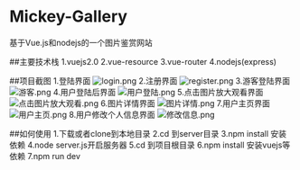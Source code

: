 # Mickey-Gallery
基于Vue.js和nodejs的一个图片鉴赏网站

##主要技术栈
1.vuejs2.0
2.vue-resource
3.vue-router
4.nodejs(express)

##项目截图
1.登陆界面
![login.png](http://upload-images.jianshu.io/upload_images/4761068-5b7dbcc529851531.png?imageMogr2/auto-orient/strip%7CimageView2/2/w/1240)
2.注册界面
![register.png](http://upload-images.jianshu.io/upload_images/4761068-bb586d857816c6de.png?imageMogr2/auto-orient/strip%7CimageView2/2/w/1240)
3.游客登陆界面
![游客.png](http://upload-images.jianshu.io/upload_images/4761068-7f43f88eaf6f2dab.png?imageMogr2/auto-orient/strip%7CimageView2/2/w/1240)
4.用户登陆后界面
![用户登陆.png](http://upload-images.jianshu.io/upload_images/4761068-16f021e254a0ed00.png?imageMogr2/auto-orient/strip%7CimageView2/2/w/1240)
5.点击图片放大观看界面
![点击图片放大观看.png](http://upload-images.jianshu.io/upload_images/4761068-fc7ca5eab65fb7be.png?imageMogr2/auto-orient/strip%7CimageView2/2/w/1240)
6.图片详情界面
![图片详情.png](http://upload-images.jianshu.io/upload_images/4761068-5fa95ebbab3e0a11.png?imageMogr2/auto-orient/strip%7CimageView2/2/w/1240)
7.用户主页界面
![用户主页.png](http://upload-images.jianshu.io/upload_images/4761068-d2b8b6e61c56a547.png?imageMogr2/auto-orient/strip%7CimageView2/2/w/1240)
8.用户修改个人信息界面
![修改信息.png](http://upload-images.jianshu.io/upload_images/4761068-c7887c558f79bd1e.png?imageMogr2/auto-orient/strip%7CimageView2/2/w/1240)

##如何使用
1.下载或者clone到本地目录
2.cd 到server目录
3.npm install 安装依赖
4.node server.js开启服务器
5.cd 到项目根目录
6.npm install 安装vuejs等依赖
7.npm run dev





